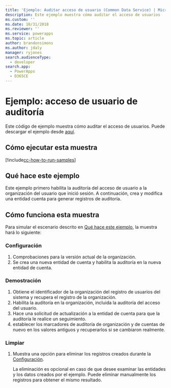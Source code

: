 ```yaml
---
title: 'Ejemplo: Auditar acceso de usuario (Common Data Service) | Microsoft Docs'
description: Este ejemplo muestra cómo auditar el acceso de usuarios
ms.custom: ''
ms.date: 10/31/2018
ms.reviewer: ''
ms.service: powerapps
ms.topic: article
author: brandonsimons
ms.author: jdaly
manager: ryjones
search.audienceType:
  - developer
search.app:
  - PowerApps
  - D365CE
---
```

# <a name="sample-audit-user-access"></a>Ejemplo: acceso de usuario de auditoría

<!-- https://docs.microsoft.com/dynamics365/customer-engagement/developer/sample-audit-user-access -->

Este código de ejemplo muestra cómo auditar el acceso de usuarios. Puede descargar el ejemplo desde [aquí](https://github.com/Microsoft/PowerApps-Samples/tree/master/cds/orgsvc/C%23/AuditUserAccess).

## <a name="how-to-run-this-sample"></a>Cómo ejecutar esta muestra

[!include[cc-how-to-run-samples](../../includes/cc-how-to-run-samples.md)]

## <a name="what-this-sample-does"></a>Qué hace este ejemplo

Este ejemplo primero habilita la auditoría del acceso de usuario a la organización del usuario que inició sesión. A continuación, crea y modifica una entidad cuenta para generar registros de auditoría.

## <a name="how-this-sample-works"></a>Cómo funciona esta muestra

Para simular el escenario descrito en [Qué hace este ejemplo](#what-this-sample-does), la muestra hará lo siguiente:

### <a name="setup"></a>Configuración

1. Comprobaciones para la versión actual de la organización.
1. Se crea una nueva entidad de cuenta y habilita la auditoría en la nueva entidad de cuenta.

### <a name="demonstrate"></a>Demostración

1. Obtiene el identificador de la organización del registro de usuarios del sistema y recupera el registro de la organización.
2. Habilita la auditoría en la organización, incluida la auditoría del acceso del usuario.
3. Hace una solicitud de actualización a la entidad de cuenta para que la auditoría le realice un seguimiento.
4. establecer los marcadores de auditoría de organización y de cuentas de nuevo en los valores antiguos y recuperarlos si se cambiaron realmente.

### <a name="clean-up"></a>Limpiar

1. Muestra una opción para eliminar los registros creados durante la [Configuración](#setup). 

    La eliminación es opcional en caso de que desee examinar las entidades y los datos creados por el ejemplo. Puede eliminar manualmente los registros para obtener el mismo resultado.
